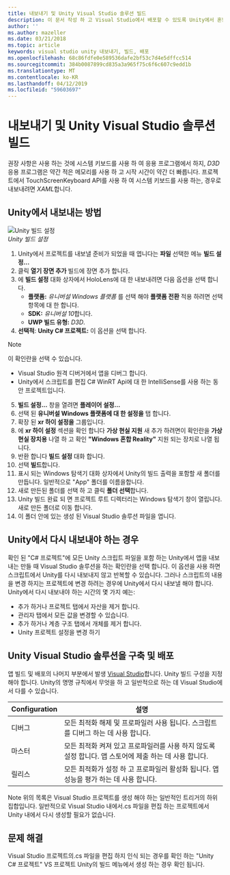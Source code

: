 ```yaml
---
title: 내보내기 및 Unity Visual Studio 솔루션 빌드
description: 이 문서 작성 하 고 Visual Studio에서 배포할 수 있도록 Unity에서 혼합된 현실 프로젝트 내보내기 설명 합니다.
author: ''
ms.author: mazeller
ms.date: 03/21/2018
ms.topic: article
keywords: visual studio unity 내보내기, 빌드, 배포
ms.openlocfilehash: 68c86fdfe0e589536dafe2bf53c7d4e5dffcc514
ms.sourcegitcommit: 384b0087899cd835a3a965f75c6f6c607c9edd1b
ms.translationtype: MT
ms.contentlocale: ko-KR
ms.lasthandoff: 04/12/2019
ms.locfileid: "59603697"
---
```

# <a name="exporting-and-building-a-unity-visual-studio-solution"></a>내보내기 및 Unity Visual Studio 솔루션 빌드

권장 사항은 사용 하는 것에 시스템 키보드를 사용 하 여 응용 프로그램에서 하지, *D3D* 응용 프로그램은 약간 적은 메모리를 사용 하 고 시작 시간이 약간 더 빠릅니다. 프로젝트에서 TouchScreenKeyboard API를 사용 하 여 시스템 키보드를 사용 하는, 경우로 내보내려면 *XAML*합니다.

## <a name="how-to-export-from-unity"></a>Unity에서 내보내는 방법

![Unity 빌드 설정](images/unitybuildsettings-300px.png)<br>
*Unity 빌드 설정*

1. Unity에서 프로젝트를 내보낼 준비가 되었을 때 엽니다는 **파일** 선택한 메뉴 **빌드 설정...**
2. 클릭 **열기 장면 추가** 빌드에 장면 추가 합니다.
3. 에 **빌드 설정** 대화 상자에서 HoloLens에 대 한 내보내려면 다음 옵션을 선택 합니다.
   * **플랫폼:** *유니버설 Windows 플랫폼* 를 선택 해야 **플랫폼 전환** 적용 하려면 선택 항목에 대 한 합니다.
   * **SDK:** *유니버설 10*합니다.
   * **UWP 빌드 유형:** *D3D*.
4. **선택적**: **Unity C# 프로젝트:** 이 옵션을 선택 합니다.

>[!NOTE]
>이 확인란을 선택 수 있습니다.
>* Visual Studio 원격 디버거에서 앱을 디버그 합니다.
>* Unity에서 스크립트를 편집 C# WinRT Api에 대 한 IntelliSense를 사용 하는 동안 프로젝트입니다.

5. **빌드 설정...**  창을 열려면 **플레이어 설정...**
6. 선택 된 **유니버설 Windows 플랫폼에 대 한 설정을** 탭 합니다.
7. 확장 된 **xr 하이 설정을** 그룹입니다.
8. 에 **xr 하이 설정** 섹션을 확인 합니다 **가상 현실 지원** 새 추가 하려면이 확인란을 **가상 현실 장치용** 나열 하 고 확인 **"Windows 혼합 Reality"** 지원 되는 장치로 나열 됩니다.
9. 반환 합니다 **빌드 설정** 대화 합니다.
10. 선택 **빌드**합니다.
11. 표시 되는 Windows 탐색기 대화 상자에서 Unity의 빌드 출력을 포함할 새 폴더를 만듭니다. 일반적으로 "App" 폴더를 이름을합니다.
12. 새로 만든된 폴더를 선택 하 고 클릭 **폴더 선택**합니다.
13. Unity 빌드 완료 되 면 프로젝트 루트 디렉터리는 Windows 탐색기 창이 열립니다. 새로 만든 폴더로 이동 합니다.
14. 이 폴더 안에 있는 생성 된 Visual Studio 솔루션 파일을 엽니다.

## <a name="when-to-re-export-from-unity"></a>Unity에서 다시 내보내야 하는 경우

확인 된 "C# 프로젝트"에 모든 Unity 스크립트 파일을 포함 하는 Unity에서 앱을 내보내는 만들 때 Visual Studio 솔루션을 하는 확인란을 선택 합니다. 이 옵션을 사용 하면 스크립트에서 Unity를 다시 내보내지 않고 반복할 수 있습니다. 그러나 스크립트의 내용을 변경 하지는 프로젝트에 변경 하려는 경우에 Unity에서 다시 내보낼 해야 합니다. Unity에서 다시 내보내야 하는 시간의 몇 가지 예는:
* 추가 하거나 프로젝트 탭에서 자산을 제거 합니다.
* 관리자 탭에서 모든 값을 변경할 수 있습니다.
* 추가 하거나 계층 구조 탭에서 개체를 제거 합니다.
* Unity 프로젝트 설정을 변경 하기

## <a name="building-and-deploying-a-unity-visual-studio-solution"></a>Unity Visual Studio 솔루션을 구축 및 배포

앱 빌드 및 배포의 나머지 부분에서 발생 [Visual Studio](using-visual-studio.md)합니다. Unity 빌드 구성을 지정 해야 합니다. Unity의 명명 규칙에서 무엇을 하 고 일반적으로 하는 데 Visual Studio에서 다를 수 있습니다.

|  Configuration  |  설명 | 
|----------|----------|
|  디버그  |  모든 최적화 해제 및 프로파일러 사용 됩니다. 스크립트를 디버그 하는 데 사용 합니다. | 
|  마스터  |  모든 최적화 켜져 있고 프로파일러를 사용 하지 않도록 설정 합니다. 앱 스토어에 제출 하는 데 사용 합니다. | 
|  릴리스  |  모든 최적화가 설정 하 고 프로파일러 활성화 됩니다. 앱 성능을 평가 하는 데 사용 합니다. | 

Note 위의 목록은 Visual Studio 프로젝트를 생성 해야 하는 일반적인 트리거의 하위 집합입니다. 일반적으로 Visual Studio 내에서.cs 파일을 편집 하는 프로젝트에서 Unity 내에서 다시 생성할 필요가 없습니다.

## <a name="troubleshooting"></a>문제 해결

Visual Studio 프로젝트의.cs 파일을 편집 하지 인식 되는 경우를 확인 하는 "Unity C# 프로젝트" VS 프로젝트 Unity의 빌드 메뉴에서 생성 하는 경우 확인 됩니다.
